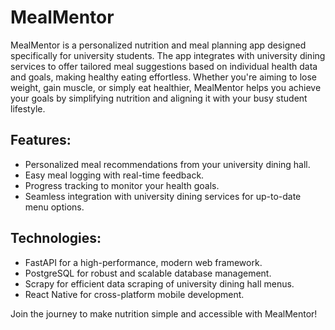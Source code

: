 # MealMentor

MealMentor is a personalized nutrition and meal planning app designed specifically for university students. The app integrates with university dining services to offer tailored meal suggestions based on individual health data and goals, making healthy eating effortless. Whether you're aiming to lose weight, gain muscle, or simply eat healthier, MealMentor helps you achieve your goals by simplifying nutrition and aligning it with your busy student lifestyle.

## Features:
- Personalized meal recommendations from your university dining hall.
- Easy meal logging with real-time feedback.
- Progress tracking to monitor your health goals.
- Seamless integration with university dining services for up-to-date menu options.
## Technologies:
- FastAPI for a high-performance, modern web framework.
- PostgreSQL for robust and scalable database management.
- Scrapy for efficient data scraping of university dining hall menus.
- React Native for cross-platform mobile development.

Join the journey to make nutrition simple and accessible with MealMentor!
